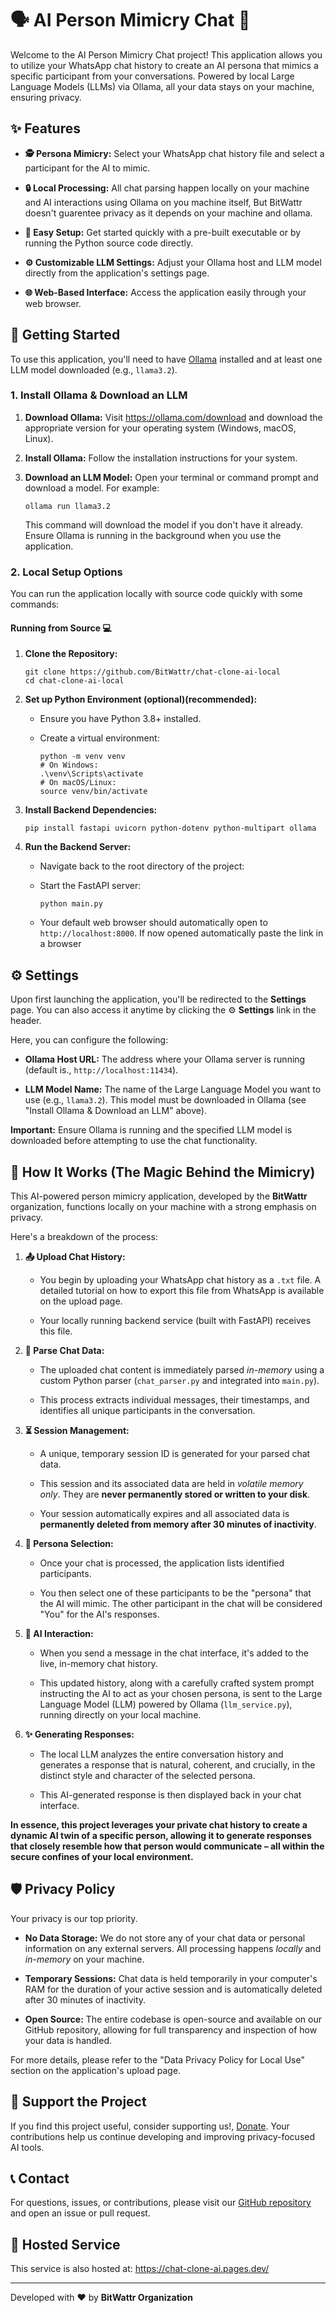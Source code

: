 # 🗣️ AI Person Mimicry Chat 🧠

Welcome to the AI Person Mimicry Chat project! This application allows you to utilize your WhatsApp chat history to create an AI persona that mimics a specific participant from your conversations. Powered by local Large Language Models (LLMs) via Ollama, all your data stays on your machine, ensuring privacy.

## ✨ Features

* **🕵️ Persona Mimicry:** Select your WhatsApp chat history file and select a participant for the AI to mimic.

* **🔒 Local Processing:** All chat parsing happen locally on your machine and AI interactions using Ollama on you machine itself, But BitWattr doesn't guarentee privacy as it depends on your machine and ollama.

* **🚀 Easy Setup:** Get started quickly with a pre-built executable or by running the Python source code directly.

* **⚙️ Customizable LLM Settings:** Adjust your Ollama host and LLM model directly from the application's settings page.

* **🌐 Web-Based Interface:** Access the application easily through your web browser.

## 🚀 Getting Started

To use this application, you'll need to have [Ollama](https://ollama.com/download) installed and at least one LLM model downloaded (e.g., `llama3.2`).

### 1. Install Ollama & Download an LLM

1.  **Download Ollama:** Visit <https://ollama.com/download> and download the appropriate version for your operating system (Windows, macOS, Linux).

2.  **Install Ollama:** Follow the installation instructions for your system.

3.  **Download an LLM Model:** Open your terminal or command prompt and download a model. For example:

    ```
    ollama run llama3.2

    ```

    This command will download the model if you don't have it already. Ensure Ollama is running in the background when you use the application.

### 2. Local Setup Options

You can run the application locally with source code quickly with some commands:

#### Running from Source 💻

1.  **Clone the Repository:**

    ```
    git clone https://github.com/BitWattr/chat-clone-ai-local
    cd chat-clone-ai-local

    ```

2.  **Set up Python Environment (optional)(recommended):**

    * Ensure you have Python 3.8+ installed.

    * Create a virtual environment:

        ```
        python -m venv venv
        # On Windows:
        .\venv\Scripts\activate
        # On macOS/Linux:
        source venv/bin/activate

        ```

3.  **Install Backend Dependencies:**

    ```
    pip install fastapi uvicorn python-dotenv python-multipart ollama

    ```

4.  **Run the Backend Server:**

    * Navigate back to the root directory of the project:

    * Start the FastAPI server:

        ```
        python main.py
        
        ```

    * Your default web browser should automatically open to `http://localhost:8000`. If now opened automatically paste the link in a browser

## ⚙️ Settings

Upon first launching the application, you'll be redirected to the **Settings** page. You can also access it anytime by clicking the ⚙️ **Settings** link in the header.

Here, you can configure the following:

* **Ollama Host URL:** The address where your Ollama server is running (default is., `http://localhost:11434`).

* **LLM Model Name:** The name of the Large Language Model you want to use (e.g., `llama3.2`). This model must be downloaded in Ollama (see "Install Ollama & Download an LLM" above).

**Important:** Ensure Ollama is running and the specified LLM model is downloaded before attempting to use the chat functionality.

## 🤝 How It Works (The Magic Behind the Mimicry)

This AI-powered person mimicry application, developed by the **BitWattr** organization, functions locally on your machine with a strong emphasis on privacy.

Here's a breakdown of the process:

1.  **📤 Upload Chat History:**

    * You begin by uploading your WhatsApp chat history as a `.txt` file. A detailed tutorial on how to export this file from WhatsApp is available on the upload page.

    * Your locally running backend service (built with FastAPI) receives this file.

2.  **📝 Parse Chat Data:**

    * The uploaded chat content is immediately parsed *in-memory* using a custom Python parser (`chat_parser.py` and integrated into `main.py`).

    * This process extracts individual messages, their timestamps, and identifies all unique participants in the conversation.

3.  **⏳ Session Management:**

    * A unique, temporary session ID is generated for your parsed chat data.

    * This session and its associated data are held in *volatile memory only*. They are **never permanently stored or written to your disk**.

    * Your session automatically expires and all associated data is **permanently deleted from memory after 30 minutes of inactivity**.

4.  **👤 Persona Selection:**

    * Once your chat is processed, the application lists identified participants.

    * You then select one of these participants to be the "persona" that the AI will mimic. The other participant in the chat will be considered "You" for the AI's responses.

5.  **💬 AI Interaction:**

    * When you send a message in the chat interface, it's added to the live, in-memory chat history.

    * This updated history, along with a carefully crafted system prompt instructing the AI to act as your chosen persona, is sent to the Large Language Model (LLM) powered by Ollama (`llm_service.py`), running directly on your local machine.

6.  **✨ Generating Responses:**

    * The local LLM analyzes the entire conversation history and generates a response that is natural, coherent, and crucially, in the distinct style and character of the selected persona.

    * This AI-generated response is then displayed back in your chat interface.

**In essence, this project leverages your private chat history to create a dynamic AI twin of a specific person, allowing it to generate responses that closely resemble how that person would communicate – all within the secure confines of your local environment.**

## 🛡️ Privacy Policy

Your privacy is our top priority.

* **No Data Storage:** We do not store any of your chat data or personal information on any external servers. All processing happens *locally* and *in-memory* on your machine.

* **Temporary Sessions:** Chat data is held temporarily in your computer's RAM for the duration of your active session and is automatically deleted after 30 minutes of inactivity.

* **Open Source:** The entire codebase is open-source and available on our GitHub repository, allowing for full transparency and inspection of how your data is handled.

For more details, please refer to the "Data Privacy Policy for Local Use" section on the application's upload page.

## 🙏 Support the Project

If you find this project useful, consider supporting us!, [Donate](https://bitwattr.netlify.app/donate). Your contributions help us continue developing and improving privacy-focused AI tools.

## 📞 Contact

For questions, issues, or contributions, please visit our [GitHub repository](https://github.com/BitWattr/chat-clone-ai-local) and open an issue or pull request.

## 🔗 Hosted Service

This service is also hosted at: <https://chat-clone-ai.pages.dev/>

---
Developed with ❤️ by **BitWattr Organization**